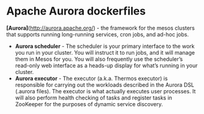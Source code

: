 # Apache Aurora dockerfiles

**[Aurora]**(http://aurora.apache.org/) - the framework for the mesos clusters that supports running long-running services, cron jobs, and ad-hoc jobs.

- **Aurora scheduler** - The scheduler is your primary interface to the work you run in your cluster. You will instruct it to run jobs, and it will manage them in Mesos for you. You will also frequently use the scheduler’s read-only web interface as a heads-up display for what’s running in your cluster.
- **Aurora executor** - The executor (a.k.a. Thermos executor) is responsible for carrying out the workloads described in the Aurora DSL (.aurora files). The executor is what actually executes user processes. It will also perform health checking of tasks and register tasks in ZooKeeper for the purposes of dynamic service discovery.
